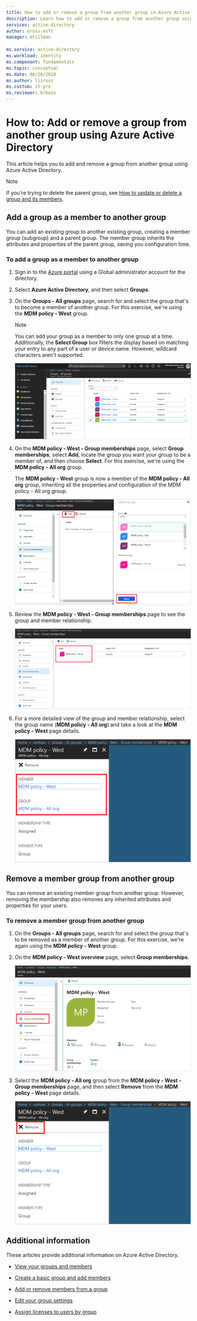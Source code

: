 ```yaml
---
title: How to add or remove a group from another group in Azure Active Directory | Microsoft Docs
description: Learn how to add or remove a group from another group using Azure Active Directory.
services: active-directory
author: eross-msft
manager: mtillman

ms.service: active-directory
ms.workload: identity
ms.component: fundamentals
ms.topic: conceptual
ms.date: 08/28/2018
ms.author: lizross
ms.custom: it-pro
ms.reviewer: krbain
---
```


# How to: Add or remove a group from another group using Azure Active Directory
This article helps you to add and remove a group from another group using Azure Active Directory.

>[!Note]
>If you're trying to delete the parent group, see [How to update or delete a group and its members](active-directory-groups-delete-group.md).

## Add a group as a member to another group
You can add an existing group to another existing group, creating a member group (subgroup) and a parent group. The member group inherits the attributes and properties of the parent group, saving you configuration time.

### To add a group as a member to another group

1. Sign in to the [Azure portal](https://portal.azure.com) using a Global administrator account for the directory.

2. Select **Azure Active Directory**, and then select **Groups**.

3. On the **Groups - All groups** page, search for and select the group that's to become a member of another group. For this exercise, we're using the **MDM policy - West** group.

    >[!Note]
    >You can add your group as a member to only one group at a time. Additionally, the **Select Group** box filters the display based on matching your entry to any part of a user or device name. However, wildcard characters aren't supported.

    ![Groups - All groups page with MDM policy - West group selected](media/active-directory-groups-membership-azure-portal/group-all-groups-screen.png)

4. On the **MDM policy - West - Group memberships** page, select **Group memberships**, select **Add**, locate the group you want your group to be a member of, and then choose **Select**. For this exercise, we're using the **MDM policy - All org** group.

    The **MDM policy - West** group is now a member of the **MDM policy - All org** group, inheriting all the properties and configuration of the MDM policy - All org group.

    ![Create a group membership by adding group to another group](media/active-directory-groups-membership-azure-portal/add-group-membership.png)

5. Review the **MDM policy - West - Group memberships** page to see the group and member relationship.

    ![MDM policy - West - Group memberships page showing the parent group](media/active-directory-groups-membership-azure-portal/group-membership-blade.png)

6. For a more detailed view of the group and member relationship, select the group name (**MDM policy - All org**) and take a look at the **MDM policy - West** page details.

    ![Group membership page showing both the member and the group details](media/active-directory-groups-membership-azure-portal/group-membership-review.png)

## Remove a member group from another group
You can remove an existing member group from another group. However, removing the membership also removes any inherited attributes and properties for your users.

### To remove a member group from another group
1. On the **Groups - All groups** page, search for and select the group that's to be removed as a member of another group. For this exercise, we're again using the **MDM policy - West** group.

2. On the **MDM policy - West overview** page, select **Group memberships**.

    ![MDM policy - West overview page](media/active-directory-groups-membership-azure-portal/group-membership-overview.png)

3. Select the **MDM policy - All org** group from the **MDM policy - West - Group memberships** page, and then select **Remove** from the **MDM policy - West** page details.

    ![Group membership page showing both the member and the group details](media/active-directory-groups-membership-azure-portal/group-membership-remove.png)


## Additional information
These articles provide additional information on Azure Active Directory.

- [View your groups and members](active-directory-groups-view-azure-portal.md)

- [Create a basic group and add members](active-directory-groups-create-azure-portal.md)

- [Add or remove members from a group](active-directory-groups-members-azure-portal.md)

- [Edit your group settings](active-directory-groups-settings-azure-portal.md)

- [Assign licenses to users by group](../users-groups-roles/licensing-groups-assign.md)
